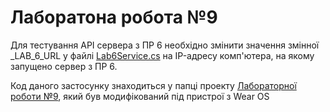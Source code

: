 Лаборатона робота №9
===
Для тестування API сервера з ПР 6 необхідно змінити значення змінної _LAB_6_URL у файлі [Lab6Service.cs](Lab_9/Services/Lab6Service.cs) на IP-адресу комп'ютера, на якому запущено сервер з ПР 6.

Код даного застосунку знаходиться у папці проекту [Лабораторної роботи №9](Lab_9/), який був модифікований під пристрої з Wear OS

